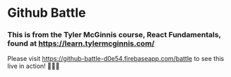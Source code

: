 # Github Battle

### This is from the Tyler McGinnis course, React Fundamentals, found at https://learn.tylermcginnis.com/

Please visit https://github-battle-d0e54.firebaseapp.com/battle to see this live in action! 🤘🤘🤘